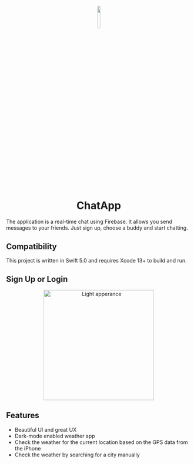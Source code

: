 <p align="center"><img width=12.5% src="https://user-images.githubusercontent.com/84686184/186276585-99db19d3-89bf-4ade-93a6-ab394e5cc660.png"></p>
<h1 align="center">ChatApp</h1>

The application is a real-time chat using Firebase. It allows you send messages to your friends. Just sign up, choose a buddy and start chatting.

## Compatibility

This project is written in Swift 5.0 and requires Xcode 13+ to build and run.

## Sign Up or Login
<p float="center" align="center">
  <img src="https://user-images.githubusercontent.com/84686184/186277636-b7b8b19b-ef34-49eb-b882-16cb6ec1b82b.png" alt="Light apperance" width="300"/>
</p>

## Features
* Beautiful UI and great UX
* Dark-mode enabled weather app
* Check the weather for the current location based on the GPS data from the iPhone 
* Check the weather by searching for a city manually
